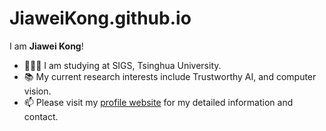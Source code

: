 # JiaweiKong.github.io

I am **Jiawei Kong**!
- 👨🏼‍🎓 I am studying at SIGS, Tsinghua University.
- 📚️ My current research interests include Trustworthy AI, and computer vision.
- 📫 Please visit my [profile website](https://KongJiawei1231.github.io/) for my detailed information and contact.
